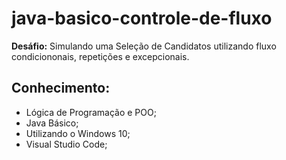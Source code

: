 # java-basico-controle-de-fluxo
**Desáfio:** Simulando uma Seleção de Candidatos utilizando fluxo condiciononais, repetições e excepcionais.

## Conhecimento:
* Lógica de Programação e POO;
* Java Básico;
* Utilizando o Windows 10;
* Visual Studio Code;



        
